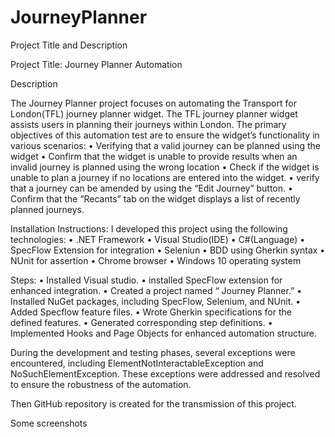 # JourneyPlanner
Project Title and Description

Project Title: Journey Planner Automation

Description 

The Journey Planner project focuses on automating the Transport for London(TFL) journey planner widget. The TFL journey planner widget assists users in planning their journeys within London. The primary objectives of this automation test are to ensure the widget’s functionality in various scenarios:
•	Verifying that a valid journey can be planned using the widget
•	Confirm that the widget is unable to provide results when an invalid journey is planned using the wrong location
•	Check if the widget is unable to plan a journey if no locations are entered into the widget.
•	verify that a journey can be amended by using the “Edit Journey” button.
•	 Confirm that the  “Recants” tab on the widget displays a list of recently planned journeys. 


  Installation Instructions:
I developed this project using the following technologies:
•	.NET Framework
•	Visual Studio(IDE)
•	C#(Language)
•	SpecFlow Extension for integration
•	Seleniun
•	BDD using Gherkin syntax
•	NUnit for assertion
•	Chrome browser
•	Windows 10 operating system


Steps:
•	Installed Visual studio.
•	installed SpecFlow extension for enhanced integration.
•	Created a project named “ Journey Planner.”
•	Installed NuGet packages, including SpecFlow, Selenium, and NUnit.
•	Added Specflow feature files.
•	Wrote Gherkin specifications for the defined features.
•	Generated corresponding step definitions.
•	Implemented Hooks and Page Objects for enhanced automation structure.

During the development and testing phases, several exceptions were encountered, including ElementNotInteractableException and NoSuchElementException. These exceptions were addressed and resolved to ensure the robustness of the automation.

Then GitHub repository is created for the transmission of this project.

Some screenshots
 




 

  

  


